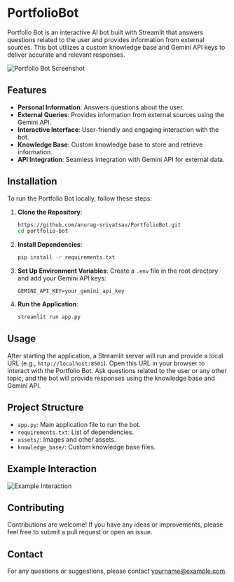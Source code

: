 ﻿# PortfolioBot


Portfolio Bot is an interactive AI bot built with Streamlit that answers questions related to the user and provides information from external sources. This bot utilizes a custom knowledge base and Gemini API keys to deliver accurate and relevant responses.

![Portfolio Bot Screenshot](https://res.cloudinary.com/dvlgixtg8/image/upload/v1721070263/PortfolioBot.jpg)

## Features

- **Personal Information**: Answers questions about the user.
- **External Queries**: Provides information from external sources using the Gemini API.
- **Interactive Interface**: User-friendly and engaging interaction with the bot.
- **Knowledge Base**: Custom knowledge base to store and retrieve information.
- **API Integration**: Seamless integration with Gemini API for external data.

## Installation

To run the Portfolio Bot locally, follow these steps:

1. **Clone the Repository**:
    ```bash
    https://github.com/anurag-srivatsav/PortfolioBot.git
    cd portfolio-bot
    ```

2. **Install Dependencies**:
    ```bash
    pip install -r requirements.txt
    ```

3. **Set Up Environment Variables**:
    Create a `.env` file in the root directory and add your Gemini API keys:
    ```plaintext
    GEMINI_API_KEY=your_gemini_api_key
    
    ```

4. **Run the Application**:
    ```bash
    streamlit run app.py
    ```

## Usage

After starting the application, a Streamlit server will run and provide a local URL (e.g., `http://localhost:8501`). Open this URL in your browser to interact with the Portfolio Bot. Ask questions related to the user or any other topic, and the bot will provide responses using the knowledge base and Gemini API.

## Project Structure

- `app.py`: Main application file to run the bot.
- `requirements.txt`: List of dependencies.
- `assets/`: Images and other assets.
- `knowledge_base/`: Custom knowledge base files.

## Example Interaction

![Example Interaction](https://res.cloudinary.com/dvlgixtg8/image/upload/v1721069452/BotScreenshot.jpg)

## Contributing

Contributions are welcome! If you have any ideas or improvements, please feel free to submit a pull request or open an issue.



## Contact

For any questions or suggestions, please contact [yourname@example.com](anuragsrivatsav4@gmail.com).


